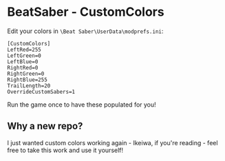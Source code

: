 # BeatSaber - CustomColors

Edit your colors in `\Beat Saber\UserData\modprefs.ini`:
```
[CustomColors]
LeftRed=255
LeftGreen=0
LeftBlue=0
RightRed=0
RightGreen=0
RightBlue=255
TrailLength=20
OverrideCustomSabers=1
```

Run the game once to have these populated for you!

## Why a new repo?

I just wanted custom colors working again - Ikeiwa, if you're reading - feel free to take this work and use it yourself!
